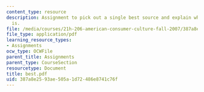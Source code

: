```yaml
---
content_type: resource
description: Assignment to pick out a single best source and explain what its significance
  is.
file: /media/courses/21h-206-american-consumer-culture-fall-2007/387a8e2593ae505a1d72486e8741c76f_best.pdf
file_type: application/pdf
learning_resource_types:
- Assignments
ocw_type: OCWFile
parent_title: Assignments
parent_type: CourseSection
resourcetype: Document
title: best.pdf
uid: 387a8e25-93ae-505a-1d72-486e8741c76f
---
```


